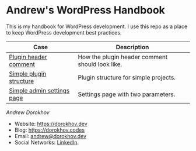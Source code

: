 # Andrew's WordPress Handbook
This is my handbook for WordPress development.
I use this repo as a place to keep WordPress development best practices.

| Case                                                          | Description                                     |
|---------------------------------------------------------------|-------------------------------------------------|
| [Plugin header comment](solutions/plugin-header-comment)      | How the plugin header comment should look like. |
| [Simple plugin structure](solutions/simple-plugin-structure)  | Plugin structure for simple projects.           |
| [Simple admin settings page](solutions/simple-settings-page)  | Settings page with two parameters.              |

*Andrew Dorokhov*

- Website: https://dorokhov.dev
- Blog: https://dorokhov.codes
- Email: [andrew@dorokhov.dev](mailto:andrew@dorokhov.dev)
- Social Networks: [LinkedIn](https://www.linkedin.com/in/andrew-dorokhov/).
